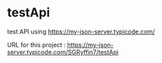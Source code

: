 # testApi
test API using https://my-json-server.typicode.com/

URL for this project : https://my-json-server.typicode.com/SGRyffin7/testApi

